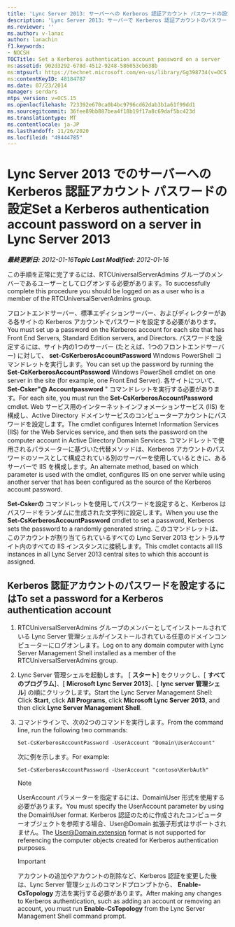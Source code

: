 ```yaml
---
title: 'Lync Server 2013: サーバーへの Kerberos 認証アカウント パスワードの設定'
description: 'Lync Server 2013: サーバーで Kerberos 認証アカウントのパスワードを設定します。'
ms.reviewer: ''
ms.author: v-lanac
author: lanachin
f1.keywords:
- NOCSH
TOCTitle: Set a Kerberos authentication account password on a server
ms:assetid: 902d3292-678d-4512-9248-586053cb638b
ms:mtpsurl: https://technet.microsoft.com/en-us/library/Gg398734(v=OCS.15)
ms:contentKeyID: 48184787
ms.date: 07/23/2014
manager: serdars
mtps_version: v=OCS.15
ms.openlocfilehash: 723392e670ca0b4bc9796cd62dab3b1a61f99dd1
ms.sourcegitcommit: 36fee89bb887bea4f18b19f17a8c69daf5bc423d
ms.translationtype: MT
ms.contentlocale: ja-JP
ms.lasthandoff: 11/26/2020
ms.locfileid: "49444785"
---
```

# <a name="set-a-kerberos-authentication-account-password-on-a-server-in-lync-server-2013"></a><span data-ttu-id="4634b-103">Lync Server 2013 でのサーバーへの Kerberos 認証アカウント パスワードの設定</span><span class="sxs-lookup"><span data-stu-id="4634b-103">Set a Kerberos authentication account password on a server in Lync Server 2013</span></span>

<div data-xmlns="http://www.w3.org/1999/xhtml">

<div class="topic" data-xmlns="http://www.w3.org/1999/xhtml" data-msxsl="urn:schemas-microsoft-com:xslt" data-cs="https://msdn.microsoft.com/">

<div data-asp="https://msdn2.microsoft.com/asp">



</div>

<div id="mainSection">

<div id="mainBody"><span data-ttu-id="4634b-104">

<span> </span></span><span class="sxs-lookup"><span data-stu-id="4634b-104">

<span> </span></span></span>

<span data-ttu-id="4634b-105">_**最終更新日:** 2012-01-16_</span><span class="sxs-lookup"><span data-stu-id="4634b-105">_**Topic Last Modified:** 2012-01-16_</span></span>

<span data-ttu-id="4634b-106">この手順を正常に完了するには、RTCUniversalServerAdmins グループのメンバーであるユーザーとしてログオンする必要があります。</span><span class="sxs-lookup"><span data-stu-id="4634b-106">To successfully complete this procedure you should be logged on as a user who is a member of the RTCUniversalServerAdmins group.</span></span>

<span data-ttu-id="4634b-107">フロントエンドサーバー、標準エディションサーバー、およびディレクターがある各サイトの Kerberos アカウントでパスワードを設定する必要があります。</span><span class="sxs-lookup"><span data-stu-id="4634b-107">You must set up a password on the Kerberos account for each site that has Front End Servers, Standard Edition servers, and Directors.</span></span> <span data-ttu-id="4634b-108">パスワードを設定するには、サイト内の1つのサーバー (たとえば、1つのフロントエンドサーバー) に対して、 **set-CsKerberosAccountPassword** Windows PowerShell コマンドレットを実行します。</span><span class="sxs-lookup"><span data-stu-id="4634b-108">You can set up the password by running the **Set-CsKerberosAccountPassword** Windows PowerShell cmdlet on one server in the site (for example, one Front End Server).</span></span> <span data-ttu-id="4634b-109">各サイトについて、 **Set-Csker"@ Accountpassword** " コマンドレットを実行する必要があります。</span><span class="sxs-lookup"><span data-stu-id="4634b-109">For each site, you must run the **Set-CsKerberosAccountPassword** cmdlet.</span></span> <span data-ttu-id="4634b-110">Web サービス用のインターネットインフォメーションサービス (IIS) を構成し、Active Directory ドメインサービスのコンピューターアカウントにパスワードを設定します。</span><span class="sxs-lookup"><span data-stu-id="4634b-110">The cmdlet configures Internet Information Services (IIS) for the Web Services service, and then sets the password on the computer account in Active Directory Domain Services.</span></span> <span data-ttu-id="4634b-111">コマンドレットで使用されるパラメーターに基づいた代替メソッドは、Kerberos アカウントのパスワードのソースとして構成されている別のサーバーを使用しているときに、あるサーバーで IIS を構成します。</span><span class="sxs-lookup"><span data-stu-id="4634b-111">An alternate method, based on which parameter is used with the cmdlet, configures IIS on one server while using another server that has been configured as the source of the Kerberos account password.</span></span>

<span data-ttu-id="4634b-112">**Set-Cskerの** コマンドレットを使用してパスワードを設定すると、Kerberos はパスワードをランダムに生成された文字列に設定します。</span><span class="sxs-lookup"><span data-stu-id="4634b-112">When you use the **Set-CsKerberosAccountPassword** cmdlet to set a password, Kerberos sets the password to a randomly generated string.</span></span> <span data-ttu-id="4634b-113">このコマンドレットは、このアカウントが割り当てられているすべての Lync Server 2013 セントラルサイト内のすべての IIS インスタンスに接続します。</span><span class="sxs-lookup"><span data-stu-id="4634b-113">This cmdlet contacts all IIS instances in all Lync Server 2013 central sites to which this account is assigned.</span></span>

<div>

## <a name="to-set-a-password-for-a-kerberos-authentication-account"></a><span data-ttu-id="4634b-114">Kerberos 認証アカウントのパスワードを設定するには</span><span class="sxs-lookup"><span data-stu-id="4634b-114">To set a password for a Kerberos authentication account</span></span>

1.  <span data-ttu-id="4634b-115">RTCUniversalServerAdmins グループのメンバーとしてインストールされている Lync Server 管理シェルがインストールされている任意のドメインコンピューターにログオンします。</span><span class="sxs-lookup"><span data-stu-id="4634b-115">Log on to any domain computer with Lync Server Management Shell installed as a member of the RTCUniversalServerAdmins group.</span></span>

2.  <span data-ttu-id="4634b-116">Lync Server 管理シェルを起動します。 [ **スタート**] をクリックし、[ **すべてのプログラム**]、[ **Microsoft Lync Server 2013**]、[ **lync server 管理シェル**] の順にクリックします。</span><span class="sxs-lookup"><span data-stu-id="4634b-116">Start the Lync Server Management Shell: Click **Start**, click **All Programs**, click **Microsoft Lync Server 2013**, and then click **Lync Server Management Shell**.</span></span>

3.  <span data-ttu-id="4634b-117">コマンドラインで、次の2つのコマンドを実行します。</span><span class="sxs-lookup"><span data-stu-id="4634b-117">From the command line, run the following two commands:</span></span>
    
        Set-CsKerberosAccountPassword -UserAccount "Domain\UserAccount"
    
    <span data-ttu-id="4634b-118">次に例を示します。</span><span class="sxs-lookup"><span data-stu-id="4634b-118">For example:</span></span>
    
        Set-CsKerberosAccountPassword -UserAccount "contoso\KerbAuth"
    
    <div>
    

    > [!NOTE]  
    > <span data-ttu-id="4634b-119">UserAccount パラメーターを指定するには、Domain\User 形式を使用する必要があります。</span><span class="sxs-lookup"><span data-stu-id="4634b-119">You must specify the UserAccount parameter by using the Domain\User format.</span></span> <span data-ttu-id="4634b-120">Kerberos 認証のために作成されたコンピューターオブジェクトを参照する場合、User@Domain 拡張子形式はサポートされません。</span><span class="sxs-lookup"><span data-stu-id="4634b-120">The User@Domain.extension format is not supported for referencing the computer objects created for Kerberos authentication purposes.</span></span>

    
    </div>
    
    <div>
    

    > [!IMPORTANT]  
    > <span data-ttu-id="4634b-121">アカウントの追加やアカウントの削除など、Kerberos 認証を変更した後は、Lync Server 管理シェルのコマンドプロンプトから、 <STRONG>Enable-CsTopology</STRONG> 方法を実行する必要があります。</span><span class="sxs-lookup"><span data-stu-id="4634b-121">After making any changes to Kerberos authentication, such as adding an account or removing an account, you must run <STRONG>Enable-CsTopology</STRONG> from the Lync Server Management Shell command prompt.</span></span>

    
    <span data-ttu-id="4634b-122"></div>

</div>

</div>

<span> </span>

</div>

</div>

</span><span class="sxs-lookup"><span data-stu-id="4634b-122"></div>

</div>

</div>

<span> </span>

</div>

</div>

</span></span></div>


